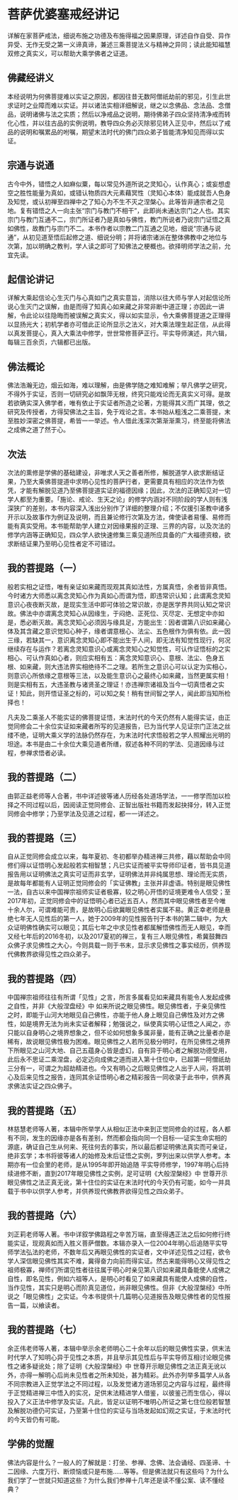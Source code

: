 # 菩萨优婆塞戒经讲记

详解在家菩萨戒法，细说布施之功德及布施得福之因果原理，详述自作自受、异作异受、无作无受之第一义谛真谛，兼述三乘菩提法义与精神之异同；读此能知福慧双修之真实义，可以帮助大乘学佛者之证道。

## 佛藏经讲义

本经说明为何佛菩提难以实证之原因，都因往昔无数阿僧祇劫前的邪见，引生此世求证时之业障而难以实证。并以诸法实相详细解说，继之以念佛品、念法品、念僧品，说明诸佛与法之实质；然后以净戒品之说明，期待佛弟子四众坚持清净戒而转化心性，并以往古品的实例说明，教导四众务必灭除邪见转入正见中，然后以了戒品的说明和嘱累品的咐嘱，期望末法时代的佛门四众弟子皆能清净知见而得以实证。

## 宗通与说通

古今中外，错悟之人如麻似粟，每以常见外道所说之灵知心，认作真心；或妄想虚空之胜性能量为真如，或错认物质四大元素藉冥性（灵知心本体）能成就吾人色身及知觉，或认初禅至四禅中之了知心为不生不灭之涅槃心。此等皆非通宗者之见地。复有错悟之人一向主张“宗门与教门不相干”，此即尚未通达宗门之人也。其实宗门与教门互通不二，宗门所证者乃是真如与佛性，教门所说者乃说宗门证悟之真如佛性，故教门与宗门不二。本书作者以宗教二门互通之见地，细说“宗通与说通”，从初见道至悟后起修之道、细说分明；并将诸宗诸派在整体佛教中之地位与次第，加以明确之教判，学人读之即可了知佛法之梗概也。欲择明师学法之前，允宜先读。

## 起信论讲记

详解大乘起信论心生灭门与心真如门之真实意旨，消除以往大师与学人对起信论所说心生灭门之误解，由是而得了知真心如来藏之非常非断中道正理；亦因此一讲解，令此论以往隐晦而被误解之真实义，得以如实显示，令大乘佛菩提道之正理得以显扬光大；初机学者亦可借此正论所显示之法义，对大乘法理生起正信，从此得以真发菩提心，真入大乘法中修学，世世常修菩萨正行。平实导师演述，共六辑，每辑三百余页，六辑都已出版。

## 佛法概论

佛法浩瀚无边，烟云如海，难以理解，由是佛学随之难知难解；举凡佛学之研究，不得外于实证，否则一切研究必如飘萍无根，终究只能戏论而无真实义可得。是故若欲确实深入佛学者，唯有依止于实证者所造之论著，方能得其义而广其理，依之研究及传授者，方得契佛法之主旨，免于戏论之言。本书始从粗浅之二乘菩提，末至胜妙深密之佛菩提，希皆一一举述。令人借此浅深次第渐渐熏习，终至能将佛法之成佛之道了然于心。

## 次法

次法的熏修是学佛的基础建设，非唯求人天之善者所修，解脱道学人欲求断结证果，乃至大乘佛菩提道中求明心见性的菩萨行者，更需要具有相应的次法作为依凭，才能有解脱见道乃至佛菩提道实证的福德因缘；因此，次法的正确知见对一切学人都至为重要。「施论、戒论、生天之论」的修学内涵对不同阶段的学人则有浅深狭广的差别，本书内容深入浅出分别作了详细的整理介绍；不仅援引圣教中诸多开示以及故事作为例证及说明，而且兼论修行次第及方法，俾使读者易懂、易修而能有真实受用。本书能帮助学人建立对因缘果报的正理、三界的内容，以及次法的修学内涵等正确知见，四众学人欲快速修集三乘见道所应具备的广大福德资粮，欲求断结证果乃至明心见性者定不可错过。

## 我的菩提路（一）

般若实相之证悟，唯有亲证如来藏而现观其真如法性，方属真悟，余者皆非真悟。今时诸方大师悉以离念灵知心作为真如心而谓为悟，即违常识认知；此谓离念灵知意识心夜夜断灭故，是现实生活中即可体验之常识故，亦是医学界共同认知之常识故。佛法中亦谓离念灵知心从因缘生，于闷绝、正死位、灭尽定、无想定中亦如是，悉必断灭故。离念灵知心必须因与缘具足，方能出生：因者谓第八识如来藏心体及其含藏之意识觉知心种子，缘者谓意根心、法尘、五色根作为俱有依。此一因三缘，若缺其一，意识离念灵知心即不能出生于人间，即无法有知觉性现行，何况继续存在与运作？若离念灵知意识心或离念灵知心之知觉性，可认作证悟标的之实相心、可认作真如心者，则应实相有五：离念灵知意识心、意根、法尘、色身五根、如来藏，则大违法界实相绝待不二之理。若所生之意识心可以认定为实相心，则意识心所依缘之意根等三法，以及能生意识心之最终心如来藏，当然更属实相！则是实相有五，大违圣教与诸贤圣之理证！亦违禅宗诸祖及当今一切真悟者之实证！知此，则开悟证圣之标的，可以知之矣！稍有世间智之学人，闻此即当知所检择也！

凡夫及二乘圣人不能实证的佛菩提证悟，末法时代的今天仍然有人能得实证，由正觉同修会二十余位实证如来藏者所写的见道报告，已为当代学人见证宗门正法之丝缕不绝，证明大乘义学的法脉仍然存在，为末法时代求悟般若之学人照耀出光明的坦途。本书是由二十余位大乘见道者所缮，叙述各种不同的学法、见道因缘与过程，参禅求悟者必读。

## 我的菩提路（二）

由郭正益老师等人合著，书中详述彼等诸人历经各处道场学法，一一修学而加以检择之不同过程以后，因阅读正觉同修会、正智出版社书籍而发起抉择分，转入正觉同修会中修学；乃至学法及见道之过程，都一一详述之。

## 我的菩提路（三）

自从正觉同修会成立以来，每年夏初、冬初都举办精进禅三共修，藉以帮助会中同修们得以证悟明心发起般若实相智慧；凡已实证而被平实导师印证者，皆书具见道报告用以证明佛法之真实可证而非玄学，证明佛法并非纯属思想、理论而无实质，是故每年都能有人证明正觉同修会的「实证佛教」主张并非虚语。特别是眼见佛性一法，自古以来中国禅宗祖师实证者极寡，较之明心开悟的证境更难令人信受；至2017年初，正觉同修会中的证悟明心者已近五百人，然而其中眼见佛性者至今唯十余人尔，可谓难能可贵，是故明心后欲冀眼见佛性者实属不易。黄正幸老师是悬绝七年无人见性后的第一人，她于2009年的见性报告刊于本书的第二辑中，为大众证明佛性确实可以眼见；其后七年之中求见性者都属解悟佛性而无人眼见，幸而又经七年后的2016冬初，以及2017夏初的禅三，复有三人眼见佛性，希冀鼓舞四众佛子求见佛性之大心，今则具载一则于书末，显示求见佛性之事实经历，供养现代佛教界欲得见性之四众弟子。

## 我的菩提路（四）

中国禅宗祖师往往有所谓「见性」之言，所言多属看见如来藏具有能令人发起成佛之自性，并非《大般涅盘经》中 如来所说之眼见佛性。眼见佛性者，于亲见佛性之时，即能于山河大地眼见自己佛性，亦能于他人身上眼见自己佛性及对方之佛性，如是境界无法为尚未实证者解释；勉强说之，纵使真实明心证悟之人闻之，亦只能以自身明心之境界想象之，但不论如何想象多属非量，能有正确之比量者亦是稀有，故说眼见佛性极为困难。眼见佛性之人若所见极分明时，在所见佛性之境界下所眼见之山河大地、自己五蕴身心皆是虚幻，自有异于明心者之解脱功德受用，此后永不思证二乘涅盘，必定迈向成佛之道而进入第十住位中，已超第一阿僧祇劫三分有一，可谓之为超劫精进也。今又有明心之后眼见佛性之人出于人间，将其明心及后来见性之报告，连同其余证悟明心者之精彩报告一同收录于此书中，供养真求佛法实证之四众佛子。

## 我的菩提路（五）

林慈慧老师等人著，本辑中所举学人从相似正法中来到正觉同修会的过程，各人都有不同，发生的因缘亦是各有差别，然而都会指向同一个目标──证实生命实相的源底，确证自己生从何来、死往何去的事实，所以最后都证明佛法真实而可亲证，绝非玄学；本书将彼等诸人的始修及末后证悟之实例，罗列出来以供学人参考。本期亦有一位会里的老师，是从1995年即开始追随 平实导师修学，1997年明心后持续进修不断，直到2017年眼见佛性之实例，足可证明《大般涅槃经》中 世尊开示眼见佛性之法正真无讹，第十住位的实证在末法时代的今天仍有可能，如今一并具载于书中以供学人参考，并供养现代佛教界欲得见性之四众弟子。

## 我的菩提路（六）

刘正莉老师等人著。书中详叙学佛路程之辛苦万端，直至得遇正法之后如何修行终能实证，现观真如而入胜义菩萨僧数。本辑亦录入一位2004年明心后追随平实导师学法弘法的老师，不数年后又再眼见佛性的实证者，文中详述见性之过程，欲令学人深信眼见佛性其实不难，冀得奋力向前而得实证。然古来能得明心又得见性之祖师极寡，禅师们所谓见性者往往属于明心时亲见第八识如来藏具备能使人成佛之自性，即名见性，例如六祖等人，是明心时看见了如来藏具有能使人成佛的自性，当作见性，其实只是明心而阶真见道位，尚非眼见佛性。但非《大般涅槃经》中所说之「眼见佛性」之实证。今本书提供十几篇明心见道报告及眼见佛性者的见性报告一篇，以飨读者。

## 我的菩提路（七）

余正伟老师等人著，本辑中举示余老师明心二十余年以后的眼见佛性实录，供末法时代学人了知明心异于见性之本质，并且举示其见性后与平实导师互相讨论眼见佛性之诸多疑讹处；除了证明《大般涅槃经》中 世尊开示眼见佛性之法正真无讹以外，亦得一解明心后尚未见性者之所未知处，甚为精彩。此外亦列举多篇学人从各不同宗教进入正觉学法之不同过程，以及发觉诸方道场邪见之内容与过程，最终得于正觉精进禅三中悟入的实况，足供末法精进学人借鉴，以彼鉴己而生信心，得以投入了义正法中修学及实证。凡此，皆足以证明不唯明心所证之第七住位般若智慧及解脱功德仍可实证，乃至第十住位的实证与当场发起如幻观之实证，于末法时代的今天皆仍有可能。

## 学佛的觉醒

佛法内容是什么？一般人的了解就是：打坐、参禅、念佛、法会诵经、四圣谛、十二因缘、六度万行、断烦恼或只是布施……等等。但是佛法就只有这些吗？为什么我们学了一世就只知道这些？为什么我们参禅十几年还是读不懂公案、读不懂经典？
